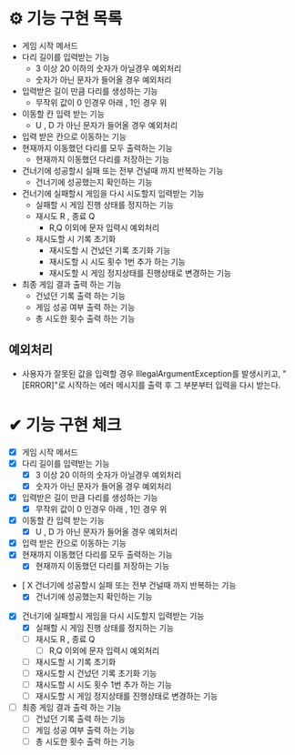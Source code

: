 # ⚙️ 기능 구현 목록
- 게임 시작 메서드
- 다리 길이를 입력받는 기능
    - 3 이상 20 이하의 숫자가 아닐경우 예외처리
    - 숫자가 아닌 문자가 들어올 경우 예외처리
- 입력받은 길이 만큼 다리를 생성하는 기능
  - 무작위 값이 0 인경우 아래 , 1인 경우 위
- 이동할 칸 입력 받는 기능
  - U , D 가 아닌 문자가 들어올 경우 예외처리
- 입력 받은 칸으로 이동하는 기능
- 현재까지 이동했던 다리를 모두 출력하는 기능
  - 현재까지 이동했던 다리를 저장하는 기능
- 건너기에 성공할시 실패 또는 전부 건널때 까지 반복하는 기능
  - 건너기에 성공했는지 확인하는 기능
- 건너기에 실패할시 게임을 다시 시도할지 입력받는 기능
  - 실패할 시 게임 진행 상태를 정지하는 기능
  - 재시도 R , 종료 Q
    - R,Q 이외에 문자 입력시 예외처리
  - 재시도할 시 기록 초기화
    - 재시도할 시 건넜던 기록 초기화 기능
    - 재시도할 시 시도 횟수 1번 추가 하는 기능
    - 재시도할 시 게임 정지상태를 진행상태로 변경하는 기능
- 최종 게임 결과 출력 하는 기능
  - 건넜던 기록 출력 하는 기능
  - 게임 성공 여부 출력 하는 기능
  - 총 시도한 횟수 출력 하는 기능

## 예외처리
- 사용자가 잘못된 값을 입력할 경우 IllegalArgumentException를 발생시키고, "[ERROR]"로 시작하는 에러 메시지를 출력 후 그 부분부터 입력을 다시 받는다.

# ✔ 기능 구현 체크
* [X] 게임 시작 메서드
* [X] 다리 길이를 입력받는 기능
  * [X] 3 이상 20 이하의 숫자가 아닐경우 예외처리
  * [X] 숫자가 아닌 문자가 들어올 경우 예외처리
* [X] 입력받은 길이 만큼 다리를 생성하는 기능
  * [X] 무작위 값이 0 인경우 아래 , 1인 경우 위
* [X] 이동할 칸 입력 받는 기능
  * [X] U , D 가 아닌 문자가 들어올 경우 예외처리
* [X] 입력 받은 칸으로 이동하는 기능
* [X] 현재까지 이동했던 다리를 모두 출력하는 기능
  * [X] 현재까지 이동했던 다리를 저장하는 기능
* [ X 건너기에 성공할시 실패 또는 전부 건널때 까지 반복하는 기능
  * [X] 건너기에 성공했는지 확인하는 기능
* [X] 건너기에 실패할시 게임을 다시 시도할지 입력받는 기능 
  * [X] 실패할 시 게임 진행 상태를 정지하는 기능
  * [ ] 재시도 R , 종료 Q
    * [ ] R,Q 이외에 문자 입력시 예외처리
  * [ ] 재시도할 시 기록 초기화
  * [ ] 재시도할 시 건넜던 기록 초기화 기능
  * [ ] 재시도할 시 시도 횟수 1번 추가 하는 기능
  * [ ] 재시도할 시 게임 정지상태를 진행상태로 변경하는 기능
* [ ] 최종 게임 결과 출력 하는 기능
  * [ ] 건넜던 기록 출력 하는 기능
  * [ ] 게임 성공 여부 출력 하는 기능
  * [ ] 총 시도한 횟수 출력 하는 기능